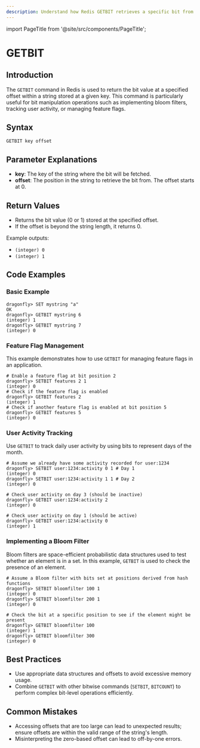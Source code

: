 ```yaml
---
description: Understand how Redis GETBIT retrieves a specific bit from a string value.
---
```


import PageTitle from '@site/src/components/PageTitle';

# GETBIT

<PageTitle title="Redis GETBIT Explained (Better Than Official Docs)" />

## Introduction

The `GETBIT` command in Redis is used to return the bit value at a specified offset within a string stored at a given key. This command is particularly useful for bit manipulation operations such as implementing bloom filters, tracking user activity, or managing feature flags.

## Syntax

```
GETBIT key offset
```

## Parameter Explanations

- **key**: The key of the string where the bit will be fetched.
- **offset**: The position in the string to retrieve the bit from. The offset starts at 0.

## Return Values

- Returns the bit value (0 or 1) stored at the specified offset.
- If the offset is beyond the string length, it returns 0.

Example outputs:

- `(integer) 0`
- `(integer) 1`

## Code Examples

### Basic Example

```cli
dragonfly> SET mystring "a"
OK
dragonfly> GETBIT mystring 6
(integer) 1
dragonfly> GETBIT mystring 7
(integer) 0
```

### Feature Flag Management

This example demonstrates how to use `GETBIT` for managing feature flags in an application.

```cli
# Enable a feature flag at bit position 2
dragonfly> SETBIT features 2 1
(integer) 0
# Check if the feature flag is enabled
dragonfly> GETBIT features 2
(integer) 1
# Check if another feature flag is enabled at bit position 5
dragonfly> GETBIT features 5
(integer) 0
```

### User Activity Tracking

Use `GETBIT` to track daily user activity by using bits to represent days of the month.

```cli
# Assume we already have some activity recorded for user:1234
dragonfly> SETBIT user:1234:activity 0 1 # Day 1
(integer) 0
dragonfly> SETBIT user:1234:activity 1 1 # Day 2
(integer) 0

# Check user activity on day 3 (should be inactive)
dragonfly> GETBIT user:1234:activity 2
(integer) 0

# Check user activity on day 1 (should be active)
dragonfly> GETBIT user:1234:activity 0
(integer) 1
```

### Implementing a Bloom Filter

Bloom filters are space-efficient probabilistic data structures used to test whether an element is in a set. In this example, `GETBIT` is used to check the presence of an element.

```cli
# Assume a Bloom filter with bits set at positions derived from hash functions
dragonfly> SETBIT bloomfilter 100 1
(integer) 0
dragonfly> SETBIT bloomfilter 200 1
(integer) 0

# Check the bit at a specific position to see if the element might be present
dragonfly> GETBIT bloomfilter 100
(integer) 1
dragonfly> GETBIT bloomfilter 300
(integer) 0
```

## Best Practices

- Use appropriate data structures and offsets to avoid excessive memory usage.
- Combine `GETBIT` with other bitwise commands (`SETBIT`, `BITCOUNT`) to perform complex bit-level operations efficiently.

## Common Mistakes

- Accessing offsets that are too large can lead to unexpected results; ensure offsets are within the valid range of the string's length.
- Misinterpreting the zero-based offset can lead to off-by-one errors.
